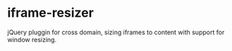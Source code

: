 iframe-resizer
==============

jQuery pluggin for cross domain, sizing iframes to content with support for window resizing.
